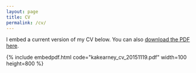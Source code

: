 ```yaml
---
layout: page
title: CV
permalink: /cv/
---
```


I embed a current version of my CV below. You can also [download the PDF here](/assets/kakearney_cv_20151119.pdf).

{% include embedpdf.html code="kakearney_cv_20151119.pdf" width=100 height=800 %}


